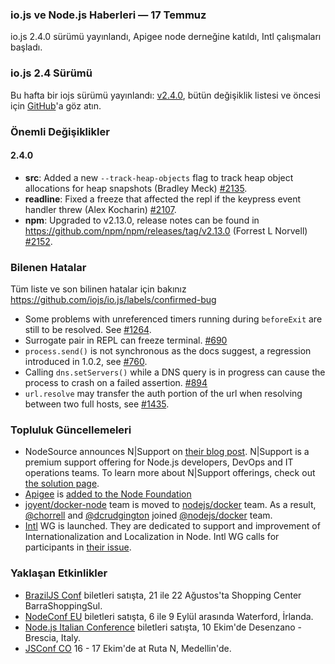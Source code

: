 ### io.js ve Node.js Haberleri — 17 Temmuz
io.js 2.4.0 sürümü yayınlandı, Apigee node derneğine katıldı, Intl çalışmaları başladı.

### io.js 2.4 Sürümü

Bu hafta bir iojs sürümü yayınlandı: [v2.4.0](https://iojs.org/dist/v2.4.0/), bütün değişiklik listesi ve öncesi için [GitHub](https://github.com/nodejs/io.js/blob/master/CHANGELOG.md)'a göz atın.

### Önemli Değişiklikler

#### 2.4.0

* **src**: Added a new `--track-heap-objects` flag to track heap object allocations for heap snapshots (Bradley Meck) [#2135](https://github.com/nodejs/io.js/pull/2135).
* **readline**: Fixed a freeze that affected the repl if the keypress event handler threw (Alex Kocharin) [#2107](https://github.com/nodejs/io.js/pull/2107).
* **npm**: Upgraded to v2.13.0, release notes can be found in <https://github.com/npm/npm/releases/tag/v2.13.0> (Forrest L Norvell) [#2152](https://github.com/nodejs/io.js/pull/2152).

### Bilenen Hatalar

Tüm liste ve son bilinen hatalar için bakınız https://github.com/iojs/io.js/labels/confirmed-bug 

* Some problems with unreferenced timers running during `beforeExit` are still to be resolved. See [#1264](https://github.com/nodejs/io.js/issues/1264).
* Surrogate pair in REPL can freeze terminal. [#690](https://github.com/nodejs/io.js/issues/690)
* `process.send()` is not synchronous as the docs suggest, a regression introduced in 1.0.2, see [#760](https://github.com/nodejs/io.js/issues/760).
* Calling `dns.setServers()` while a DNS query is in progress can cause the process to crash on a failed assertion. [#894](https://github.com/nodejs/io.js/issues/894)
* `url.resolve` may transfer the auth portion of the url when resolving between two full hosts, see [#1435](https://github.com/nodejs/io.js/issues/1435).

### Topluluk Güncellemeleri

* NodeSource announces N|Support on [their blog post](https://nodesource.com/blog/nodesource-announces-nsupport). N|Support is a premium support offering for Node.js developers, DevOps and IT operations teams. To learn more about N|Support offerings, check out [the solution page](https://nodesource.com/products/nsupport).
* [Apigee](https://apigee.com/) is [added to the Node Foundation](https://github.com/nodejs/nodejs.org/pull/151)
* [joyent/docker-node](https://github.com/joyent/docker-node) team is moved to [nodejs/docker](https://github.com/nodejs/docker-iojs) team. As a result, [@chorrell](https://github.com/chorrell) and [@dcrudgington](https://github.com/dcrudgington) joined [@nodejs/docker](https://github.com/orgs/nodejs/teams/docker) team.
* [Intl](https://github.com/nodejs/intl) WG is launched. They are dedicated to support and improvement of Internationalization and Localization in Node. Intl WG calls for participants in [their issue](https://github.com/nodejs/Intl/issues/5).

### Yaklaşan Etkinlikler

* [BrazilJS Conf](http://braziljs.com.br/) biletleri satışta, 21 ile 22 Ağustos'ta Shopping Center BarraShoppingSul.
* [NodeConf EU](http://nodeconf.eu/) biletleri satışta, 6 ile 9 Eylül arasında Waterford, İrlanda.
* [Node.js Italian Conference](http://nodejsconf.it/) biletleri satışta, 10 Ekim'de Desenzano - Brescia, Italy.
* [JSConf CO](http://www.jsconf.co/) 16 - 17 Ekim'de at Ruta N, Medellin'de.


